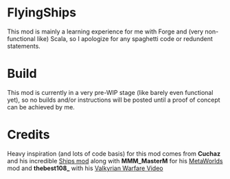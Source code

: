 # FlyingShips
This mod is mainly a learning experience for me with Forge and (very non-functional like) Scala, so I apologize for any spaghetti code or redundent statements.

# Build
This mod is currently in a very pre-WIP stage (like barely even functional yet), so no builds and/or instructions will be posted until a proof of concept can be achieved by me.

# Credits
Heavy inspiration (and lots of code basis) for this mod comes from <b>Cuchaz</b> and his incredible [Ships mod](https://www.cuchazinteractive.com/ships/) along with <b>MMM_MasterM</b> for his [MetaWorlds](http://www.minecraftforum.net/forums/mapping-and-modding/minecraft-mods/1291311-metaworlds-mod-v0-995-fly-working-worlds-around) mod and <b>thebest108_</b> with his [Valkyrian Warfare Video](https://www.youtube.com/watch?v=WTWAMOpxVVY&feature=youtu.be)
